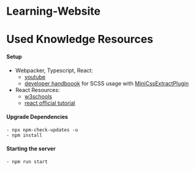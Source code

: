 # Learning-Website

# Used Knowledge Resources

#### Setup
- Webpacker, Typescript, React:
    - [youtube]((https://www.youtube.com/playlist?list=PLiKs97d-BatHEeclprFtCaw8RcNOYXUqN))
    - [developer handboook](https://developerhandbook.com/webpack/how-to-configure-scss-modules-for-webpack/) 
    for SCSS usage with [MiniCssExtractPlugin](https://github.com/webpack-contrib/mini-css-extract-plugin)
- React Resources:
    - [w3schools](https://www.w3schools.com/react/react_es6.asp)
    - [react official tutorial](https://reactjs.org/tutorial/tutorial.html)
    
    
#### Upgrade Dependencies
    - npx npm-check-updates -u
    - npm install


#### Starting the server
    - npm run start